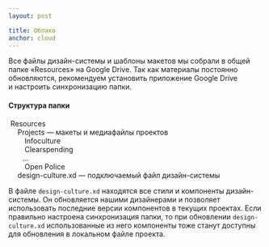 ```yaml
---
layout: post

title: Облако
anchor: cloud
---
```


Все файлы дизайн-системы и&nbsp;шаблоны макетов мы собрали в&nbsp;общей папке «Resources» на&nbsp;Google Drive. Так как материалы постоянно обновляются, рекомендуем установить приложение Google Drive и&nbsp;настроить синхронизацию папки.


<h4 class="light">Структура папки</h4>

<i class="fa fa-folder-open fa-fw text-primary"></i>&nbsp;Resources<br>
&emsp;<i class="fa fa-folder-open fa-fw text-primary"></i>&nbsp;Projects <span class="text-muted">— макеты и медиафайлы проектов</span><br>
&emsp;&emsp;<i class="fa fa-folder fa-fw text-primary"></i>&nbsp;Infoculture<br>
&emsp;&emsp;<i class="fa fa-folder fa-fw text-primary"></i>&nbsp;Clearspending<br>
&emsp;&emsp;…<br>
&emsp;&emsp;<i class="fa fa-folder fa-fw text-primary"></i>&nbsp;Open Police<br>
&emsp;<i class="far fa-file fa-fw"></i>&nbsp;design-culture.xd <span class="text-muted">— подключаемый файл дизайн-системы</span><br>

В файле ``design-culture.xd`` находятся все стили и компоненты дизайн-системы. Он&nbsp;обновляется нашими дизайнерами и позволяет использовать последние версии компонентов в текущих проектах. Если правильно настроена синхронизация папки, то при обновлении ``design-culture.xd`` использованные из него компоненты тоже станут доступны для обновления в локальном файле проекта.




